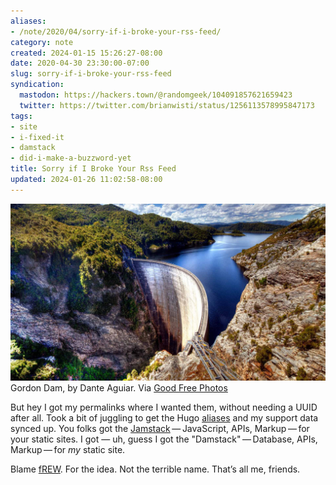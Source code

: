 ```yaml
---
aliases:
- /note/2020/04/sorry-if-i-broke-your-rss-feed/
category: note
created: 2024-01-15 15:26:27-08:00
date: 2020-04-30 23:30:00-07:00
slug: sorry-if-i-broke-your-rss-feed
syndication:
  mastodon: https://hackers.town/@randomgeek/104091857621659423
  twitter: https://twitter.com/brianwisti/status/1256113578995847173
tags:
- site
- i-fixed-it
- damstack
- did-i-make-a-buzzword-yet
title: Sorry if I Broke Your Rss Feed
updated: 2024-01-26 11:02:58-08:00
---
```


![attachments/img/2020/cover-2020-04-30.jpg](../../../attachments/img/2020/cover-2020-04-30.jpg)
Gordon Dam, by Dante Aguiar. Via [Good Free Photos](https://www.goodfreephotos.com/other-landscapes/gordon-dam-and-beautiful-landscape.jpg.php)

But hey I got my permalinks where I wanted them, without needing a UUID after all. Took a bit of juggling to get the Hugo [aliases](https://gohugo.io/content-management/urls/#aliases) and my support data synced up. You folks got the [Jamstack](https://jamstack.org) — JavaScript, APIs, Markup — for your static sites. I got — uh, guess I got the "Damstack" — Database, APIs, Markup — for *my* static site.

Blame [fREW](https://blog.afoolishmanifesto.com/posts/hugo-unix-vim-integration/#advanced-unix-tools). For the idea. Not the terrible name. That’s all me, friends.